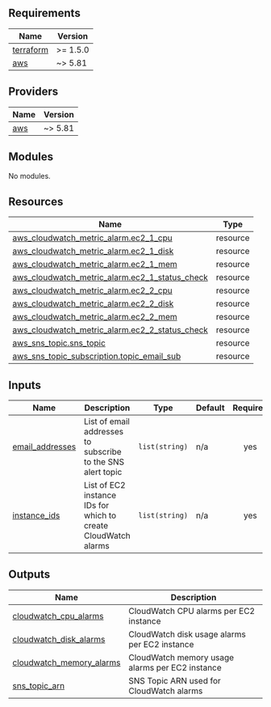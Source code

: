 ## Requirements

| Name | Version |
|------|---------|
| <a name="requirement_terraform"></a> [terraform](#requirement\_terraform) | >= 1.5.0 |
| <a name="requirement_aws"></a> [aws](#requirement\_aws) | ~> 5.81 |

## Providers

| Name | Version |
|------|---------|
| <a name="provider_aws"></a> [aws](#provider\_aws) | ~> 5.81 |

## Modules

No modules.

## Resources

| Name | Type |
|------|------|
| [aws_cloudwatch_metric_alarm.ec2_1_cpu](https://registry.terraform.io/providers/hashicorp/aws/latest/docs/resources/cloudwatch_metric_alarm) | resource |
| [aws_cloudwatch_metric_alarm.ec2_1_disk](https://registry.terraform.io/providers/hashicorp/aws/latest/docs/resources/cloudwatch_metric_alarm) | resource |
| [aws_cloudwatch_metric_alarm.ec2_1_mem](https://registry.terraform.io/providers/hashicorp/aws/latest/docs/resources/cloudwatch_metric_alarm) | resource |
| [aws_cloudwatch_metric_alarm.ec2_1_status_check](https://registry.terraform.io/providers/hashicorp/aws/latest/docs/resources/cloudwatch_metric_alarm) | resource |
| [aws_cloudwatch_metric_alarm.ec2_2_cpu](https://registry.terraform.io/providers/hashicorp/aws/latest/docs/resources/cloudwatch_metric_alarm) | resource |
| [aws_cloudwatch_metric_alarm.ec2_2_disk](https://registry.terraform.io/providers/hashicorp/aws/latest/docs/resources/cloudwatch_metric_alarm) | resource |
| [aws_cloudwatch_metric_alarm.ec2_2_mem](https://registry.terraform.io/providers/hashicorp/aws/latest/docs/resources/cloudwatch_metric_alarm) | resource |
| [aws_cloudwatch_metric_alarm.ec2_2_status_check](https://registry.terraform.io/providers/hashicorp/aws/latest/docs/resources/cloudwatch_metric_alarm) | resource |
| [aws_sns_topic.sns_topic](https://registry.terraform.io/providers/hashicorp/aws/latest/docs/resources/sns_topic) | resource |
| [aws_sns_topic_subscription.topic_email_sub](https://registry.terraform.io/providers/hashicorp/aws/latest/docs/resources/sns_topic_subscription) | resource |

## Inputs

| Name | Description | Type | Default | Required |
|------|-------------|------|---------|:--------:|
| <a name="input_email_addresses"></a> [email\_addresses](#input\_email\_addresses) | List of email addresses to subscribe to the SNS alert topic | `list(string)` | n/a | yes |
| <a name="input_instance_ids"></a> [instance\_ids](#input\_instance\_ids) | List of EC2 instance IDs for which to create CloudWatch alarms | `list(string)` | n/a | yes |

## Outputs

| Name | Description |
|------|-------------|
| <a name="output_cloudwatch_cpu_alarms"></a> [cloudwatch\_cpu\_alarms](#output\_cloudwatch\_cpu\_alarms) | CloudWatch CPU alarms per EC2 instance |
| <a name="output_cloudwatch_disk_alarms"></a> [cloudwatch\_disk\_alarms](#output\_cloudwatch\_disk\_alarms) | CloudWatch disk usage alarms per EC2 instance |
| <a name="output_cloudwatch_memory_alarms"></a> [cloudwatch\_memory\_alarms](#output\_cloudwatch\_memory\_alarms) | CloudWatch memory usage alarms per EC2 instance |
| <a name="output_sns_topic_arn"></a> [sns\_topic\_arn](#output\_sns\_topic\_arn) | SNS Topic ARN used for CloudWatch alarms |
